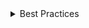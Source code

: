 <details>
<summary>
 Best Practices
</summary>

### Do

- **Give people a choice.**
  Make sure to give people the option to not make a choice. For example, include a "None" option if no answer is required.

- **Choose a default.**
  Select the safest, most secure, and private option as the default. If safety and security aren't factors, select the most likely or convenient option.

- **Keep labels short and action-oriented.**
  Use a phrase for the label, rather than a full sentence.

- **Use sentence case.**
  Capitalize only the first word as you would in a sentence.

- **Place most likely choices first.**
  List the options in a logical order, such as most likely to be selected to least, simplest operation to most complex, or least risk to most. Listing options in alphabetical order isn't recommended because the order will change when the text is localized.

### Don't

- **Include more than 5 options.**
  Use RadioGroup when there are 2-5 options, and you have enough screen space and the options are important enough to be a good use of that screen space. Otherwise, use Dropdown.

</details>
